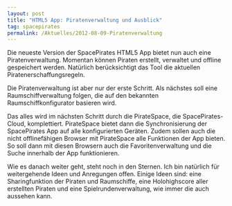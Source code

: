 ```yaml
---
layout: post
title: "HTML5 App: Piratenverwaltung und Ausblick"
tag: spacepirates
permalink: /Aktuelles/2012-08-09-Piratenverwaltung
---
```


Die neueste Version der SpacePirates HTML5 App bietet nun auch eine Piratenverwaltung. Momentan können Piraten erstellt, verwaltet und offline gespeichert werden. Natürlich berücksichtigt das Tool die aktuellen Piratenerschaffungsregeln.

Die Piratenverwaltung ist aber nur der erste Schritt. Als nächstes soll eine Raumschiffverwaltung folgen, die auf den bekannten Raumschiffkonfigurator basieren wird.

Das alles wird im nächsten Schritt durch die PirateSpace, die SpacePirates-Cloud, komplettiert. PirateSpace bietet dann die Synchronisierung der SpacePirates App auf alle konfigurierten Geräten. Zudem sollen auch die nicht offlinefähigen Browser mit PirateSpace alle Funktionen der App bieten. So soll dann mit diesen Browsern auch die Favoritenverwaltung und die Suche innerhalb der App funktionieren.

Wie es danach weiter geht, steht noch in den Sternen. Ich bin natürlich für weitergehende Ideen und Anregungen offen. Einige Ideen sind: eine Sharingfunktion der Piraten und Raumschiffe, eine Holohighscore aller erstellten Piraten und eine Spielrundenverwaltung, wie immer die auch aussehen kann.
